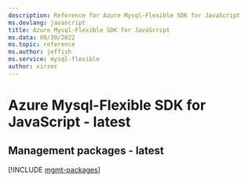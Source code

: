 ```yaml
---
description: Reference for Azure Mysql-Flexible SDK for JavaScript
ms.devlang: javascript
title: Azure Mysql-Flexible SDK for JavaScript
ms.data: 09/30/2022
ms.topic: reference
ms.author: jeffish
ms.service: mysql-flexible
author: xirzec
---
```

# Azure Mysql-Flexible SDK for JavaScript - latest

## Management packages - latest
[!INCLUDE [mgmt-packages](mysql-flexible-mgmt-index.md)]